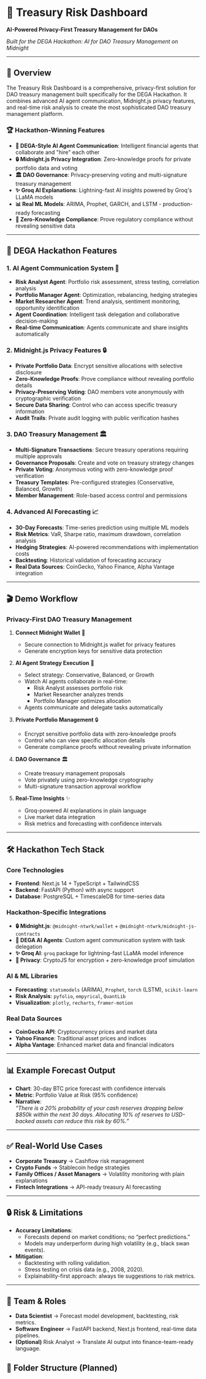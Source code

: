 # 🏦 Treasury Risk Dashboard

**AI-Powered Privacy-First Treasury Management for DAOs**

*Built for the DEGA Hackathon: AI for DAO Treasury Management on Midnight*

---

## 🎯 Overview

The Treasury Risk Dashboard is a comprehensive, privacy-first solution for DAO treasury management built specifically for the DEGA Hackathon. It combines advanced AI agent communication, Midnight.js privacy features, and real-time risk analysis to create the most sophisticated DAO treasury management platform.

### 🏆 Hackathon-Winning Features

- **🤖 DEGA-Style AI Agent Communication**: Intelligent financial agents that collaborate and "hire" each other
- **🔒 Midnight.js Privacy Integration**: Zero-knowledge proofs for private portfolio data and voting
- **🏛️ DAO Governance**: Privacy-preserving voting and multi-signature treasury management
- **✨ Groq AI Explanations**: Lightning-fast AI insights powered by Groq's LLaMA models
- **📊 Real ML Models**: ARIMA, Prophet, GARCH, and LSTM - production-ready forecasting
- **🔐 Zero-Knowledge Compliance**: Prove regulatory compliance without revealing sensitive data

---

## 🚀 DEGA Hackathon Features

### 1. **AI Agent Communication System** 🤖
- **Risk Analyst Agent**: Portfolio risk assessment, stress testing, correlation analysis
- **Portfolio Manager Agent**: Optimization, rebalancing, hedging strategies
- **Market Researcher Agent**: Trend analysis, sentiment monitoring, opportunity identification
- **Agent Coordination**: Intelligent task delegation and collaborative decision-making
- **Real-time Communication**: Agents communicate and share insights automatically

### 2. **Midnight.js Privacy Features** 🔒
- **Private Portfolio Data**: Encrypt sensitive allocations with selective disclosure
- **Zero-Knowledge Proofs**: Prove compliance without revealing portfolio details
- **Privacy-Preserving Voting**: DAO members vote anonymously with cryptographic verification
- **Secure Data Sharing**: Control who can access specific treasury information
- **Audit Trails**: Private audit logging with public verification hashes

### 3. **DAO Treasury Management** 🏛️
- **Multi-Signature Transactions**: Secure treasury operations requiring multiple approvals
- **Governance Proposals**: Create and vote on treasury strategy changes
- **Private Voting**: Anonymous voting with zero-knowledge proof verification
- **Treasury Templates**: Pre-configured strategies (Conservative, Balanced, Growth)
- **Member Management**: Role-based access control and permissions

### 4. **Advanced AI Forecasting** 📈
- **30-Day Forecasts**: Time-series prediction using multiple ML models
- **Risk Metrics**: VaR, Sharpe ratio, maximum drawdown, correlation analysis
- **Hedging Strategies**: AI-powered recommendations with implementation costs
- **Backtesting**: Historical validation of forecasting accuracy
- **Real Data Sources**: CoinGecko, Yahoo Finance, Alpha Vantage integration

---

## 🎬 Demo Workflow

### **Privacy-First DAO Treasury Management**

1. **Connect Midnight Wallet** 🔑
   - Secure connection to Midnight.js wallet for privacy features
   - Generate encryption keys for sensitive data protection

2. **AI Agent Strategy Execution** 🤖
   - Select strategy: Conservative, Balanced, or Growth
   - Watch AI agents collaborate in real-time:
     - Risk Analyst assesses portfolio risk
     - Market Researcher analyzes trends
     - Portfolio Manager optimizes allocation
   - Agents communicate and delegate tasks automatically

3. **Private Portfolio Management** 🔒
   - Encrypt sensitive portfolio data with zero-knowledge proofs
   - Control who can view specific allocation details
   - Generate compliance proofs without revealing private information

4. **DAO Governance** 🏛️
   - Create treasury management proposals
   - Vote privately using zero-knowledge cryptography
   - Multi-signature transaction approval workflow

5. **Real-Time Insights** ✨
   - Groq-powered AI explanations in plain language
   - Live market data integration
   - Risk metrics and forecasting with confidence intervals

---

## 🛠️ Hackathon Tech Stack

### **Core Technologies**
- **Frontend**: Next.js 14 + TypeScript + TailwindCSS
- **Backend**: FastAPI (Python) with async support
- **Database**: PostgreSQL + TimescaleDB for time-series data

### **Hackathon-Specific Integrations**
- **🔒 Midnight.js**: `@midnight-ntwrk/wallet` + `@midnight-ntwrk/midnight-js-contracts`
- **🤖 DEGA AI Agents**: Custom agent communication system with task delegation
- **✨ Groq AI**: `groq` package for lightning-fast LLaMA model inference
- **🔐 Privacy**: CryptoJS for encryption + zero-knowledge proof simulation

### **AI & ML Libraries**
- **Forecasting**: `statsmodels` (ARIMA), `Prophet`, `torch` (LSTM), `scikit-learn`
- **Risk Analysis**: `pyfolio`, `empyrical`, `QuantLib`
- **Visualization**: `plotly`, `recharts`, `framer-motion`

### **Real Data Sources**
- **CoinGecko API**: Cryptocurrency prices and market data
- **Yahoo Finance**: Traditional asset prices and indices
- **Alpha Vantage**: Enhanced market data and financial indicators

---

## 📊 Example Forecast Output
- **Chart**: 30-day BTC price forecast with confidence intervals  
- **Metric**: Portfolio Value at Risk (95% confidence)  
- **Narrative**:  
  *“There is a 20% probability of your cash reserves dropping below $850k within the next 30 days. Allocating 10% of reserves to USD-backed assets can reduce this risk by 60%.”*

---

## ✅ Real-World Use Cases
- **Corporate Treasury** → Cashflow risk management  
- **Crypto Funds** → Stablecoin hedge strategies  
- **Family Offices / Asset Managers** → Volatility monitoring with plain explanations  
- **Fintech Integrations** → API-ready treasury AI forecasting  

---

## 🔒 Risk & Limitations
- **Accuracy Limitations**:
  - Forecasts depend on market conditions; no “perfect predictions.”
  - Models may underperform during high volatility (e.g., black swan events).
- **Mitigation**:
  - Backtesting with rolling validation.
  - Stress testing on crisis data (e.g., 2008, 2020).
  - Explainability-first approach: always tie suggestions to risk metrics.

---

## 👥 Team & Roles
- **Data Scientist** → Forecast model development, backtesting, risk metrics.  
- **Software Engineer** → FastAPI backend, Next.js frontend, real-time data pipelines.  
- **(Optional)** Risk Analyst → Translate AI output into finance-team-ready language.  



## 📂 Folder Structure (Planned)
